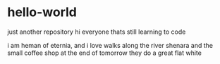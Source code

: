 # hello-world
just another repository 
hi everyone thats still learning to code

i am heman of eternia, and i love walks along the river shenara and the small coffee shop
at the end of tomorrow they do a great flat white
